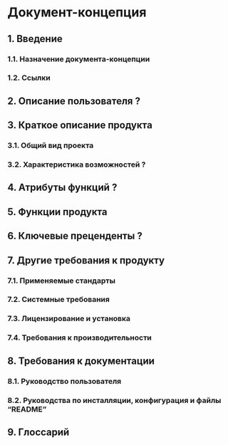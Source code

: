 # Документ-концепция

## 1. Введение

### 1.1. Назначение документа-концепции

### 1.2. Ссылки

## 2. Описание пользователя ?

## 3. Краткое описание продукта

### 3.1. Общий вид проекта

### 3.2. Характеристика возможностей ?

## 4. Атрибуты функций ?

## 5. Функции продукта 

## 6. Ключевые преценденты ?

## 7. Другие требования к продукту

### 7.1. Применяемые стандарты

### 7.2. Системные требования

### 7.3. Лицензирование и установка

### 7.4. Требования к производительности

## 8. Требования к документации

### 8.1. Руководство пользователя

### 8.2. Руководства по инсталляции, конфигурация и файлы “README”

## 9. Глоссарий
